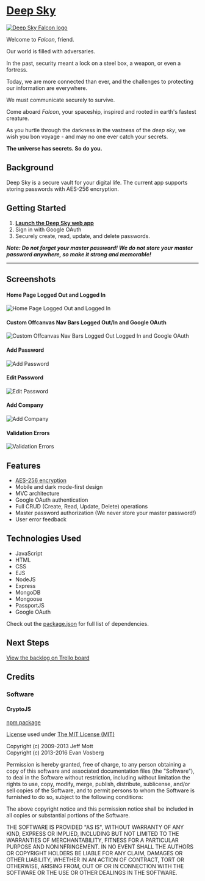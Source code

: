 # [Deep Sky](https://deep-sky-falcon.herokuapp.com/)

[![Deep Sky Falcon logo](public/assets/logos/deep-sky-logo-2-photoshop%20300dpi-small.png)](https://deep-sky-falcon.herokuapp.com/)

Welcome to *Falcon*, friend.

Our world is filled with adversaries.

In the past, security meant a lock on a steel box, a weapon, or even a fortress.

Today, we are more connected than ever, and the challenges to protecting our information are everywhere.

We must communicate securely to survive.

Come aboard *Falcon*, your spaceship, inspired and rooted in earth's fastest creature.

As you hurtle through the darkness in the vastness of the *deep sky*, we wish you bon voyage - and may no one ever catch your secrets.

**The universe has secrets. So do you.**

## Background

Deep Sky is a secure vault for your digital life. The current app supports storing passwords with AES-256 encryption.

## Getting Started

1. **[Launch the Deep Sky web app](https://deep-sky-falcon.herokuapp.com/)**
2. Sign in with Google OAuth
3. Securely create, read, update, and delete passwords.

***Note: Do not forget your master password! We do not store your master password anywhere, so make it strong and memorable!***

--- 
## Screenshots

#### Home Page Logged Out and Logged In
![Home Page Logged Out and Logged In](readme_assets/screenshots/v2_grouped/home-logged-out-and-in.png)
#### Custom Offcanvas Nav Bars Logged Out/In and Google OAuth
![Custom Offcanvas Nav Bars Logged Out Logged In and Google OAuth](readme_assets/screenshots/v2_grouped/logged-out-oauth-logged-in-navs.png)
#### Add Password
![Add Password](readme_assets/screenshots/v2_grouped/add-password.png)
#### Edit Password
![Edit Password](readme_assets/screenshots/v2_grouped/edit-password.png)
#### Add Company
![Add Company](readme_assets/screenshots/v2_grouped/add-company.png)
#### Validation Errors
![Validation Errors](readme_assets/screenshots/v2_grouped/validation.png)

## Features

- [AES-256 encryption](#npm-package-crypto-js)
- Mobile and dark mode-first design
- MVC architecture
- Google OAuth authentication
- Full CRUD (Create, Read, Update, Delete) operations
- Master password authorization (We never store your master password!)
- User error feedback

## Technologies Used

- JavaScript
- HTML
- CSS
- EJS
- NodeJS
- Express
- MongoDB
- Mongoose
- PassportJS
- Google OAuth

Check out the [package.json](package.json) for full list of dependencies.

## Next Steps

[View the backlog on Trello board](https://trello.com/b/97UdxPgj/ga-sei-unit-2-project-deep-sky)

## Credits

### Software

<h4 id="npm-package-crypto-js">CryptoJS</h4>

[npm package](https://www.npmjs.com/package/crypto-js)

[License](https://github.com/brix/crypto-js/blob/develop/LICENSE) used under [The MIT License (MIT)](http://opensource.org/licenses/MIT)

Copyright (c) 2009-2013 Jeff Mott  
Copyright (c) 2013-2016 Evan Vosberg

Permission is hereby granted, free of charge, to any person obtaining a copy
of this software and associated documentation files (the "Software"), to deal
in the Software without restriction, including without limitation the rights
to use, copy, modify, merge, publish, distribute, sublicense, and/or sell
copies of the Software, and to permit persons to whom the Software is
furnished to do so, subject to the following conditions:

The above copyright notice and this permission notice shall be included in
all copies or substantial portions of the Software.

THE SOFTWARE IS PROVIDED "AS IS", WITHOUT WARRANTY OF ANY KIND, EXPRESS OR
IMPLIED, INCLUDING BUT NOT LIMITED TO THE WARRANTIES OF MERCHANTABILITY,
FITNESS FOR A PARTICULAR PURPOSE AND NONINFRINGEMENT. IN NO EVENT SHALL THE
AUTHORS OR COPYRIGHT HOLDERS BE LIABLE FOR ANY CLAIM, DAMAGES OR OTHER
LIABILITY, WHETHER IN AN ACTION OF CONTRACT, TORT OR OTHERWISE, ARISING FROM,
OUT OF OR IN CONNECTION WITH THE SOFTWARE OR THE USE OR OTHER DEALINGS IN
THE SOFTWARE.
  